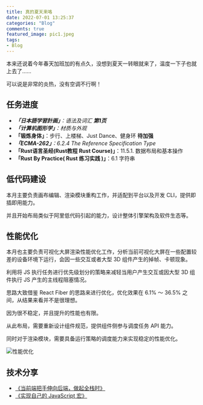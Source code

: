 ```yaml
---
title: 真的夏天来咯
date: 2022-07-01 13:25:37
categories: "Blog"
comments: true
featured_image: pic1.jpeg
tags:
- Blog
---
```


<!-- no node -->

<!-- more -->

本来还说着今年春天加班加的有点久，没想到夏天一转眼就来了，温度一下子也就上去了……

可以说是非常的炎热，没有空调不行啊！

## 任务进度

* ***「日本語学習計画」**：语法及词汇 **第1页***
* ***「计算机图形学」**：材质与外观*
* **「锻炼身体」**：步行、上楼梯、Just Dance、健身环 **待加强**
* ***「ECMA-262」**：6.2.4 The Reference Specification Type*
* **「Rust语言圣经(Rust教程 Rust Course)」**：11.5.1. 数据布局和基本操作
* **「Rust By Practice( Rust 练习实践 )」**：6.1 字符串

## 低代码建设

本月主要负责画布编辑、渲染模块重构工作，并适配到平台以及开发 CLI，提供即插即用能力。

并且开始布局类似于阿里低代码引起的能力，设计整体引擎架构及软件生态等。

## 性能优化

本月也主要负责可视化大屏渲染性能优化工作，分析当前可视化大屏在一些配置较差的设备环境下运行，会因一些交互或者大型 3D 组件产生的掉帧、卡顿现象。

利用将 JS 执行任务进行优先级划分的策略来减轻当用户产生交互或因大型 3D 组件执行 JS 产生的主线程阻塞情况。

思路大致借鉴 React Fiber 的思路来进行优化，优化效果在 6.1% ～ 36.5% 之间，从结果来看并不是很理想。

因为很不稳定，并且提升的性能也有限。

从此布局，需要重新设计组件规范，提供组件侧参与调度任务 API 能力。

同时对于渲染模块，需要具备运行策略的调度能力来实现稳定的性能优化。

![性能优化](pic2.png)

## 技术分享

- [《当前端把手伸向后端，做起全栈时》](https://github.com/zongzi531/daily-learning/blob/master/share/%E5%BD%93%E5%89%8D%E7%AB%AF%E6%8A%8A%E6%89%8B%E4%BC%B8%E5%90%91%E5%90%8E%E7%AB%AF%EF%BC%8C%E5%81%9A%E8%B5%B7%E5%85%A8%E6%A0%88%E6%97%B6.pdf)
- [《实现自己的 JavaScript 宏》](https://zongzi531.github.io/2022/06/15/%E5%AE%9E%E7%8E%B0%E8%87%AA%E5%B7%B1%E7%9A%84JavaScript%E5%AE%8F/)
